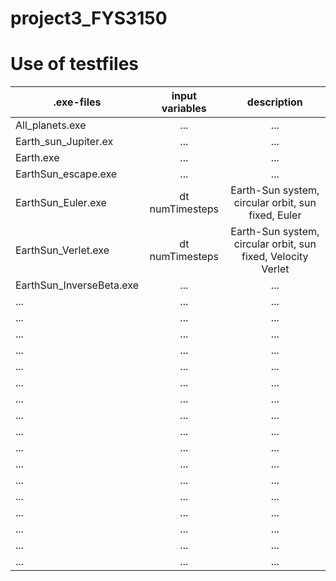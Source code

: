 # project3_FYS3150



# Use of testfiles
| .exe-files       | input variables     |  description |
| ------------- |:-------------:|:-------------:|
| All_planets.exe  | ... | ... |
| Earth_sun_Jupiter.ex | ... | ... |
| Earth.exe| ... | ... |
| EarthSun_escape.exe | ... | ... |
| EarthSun_Euler.exe | dt numTimesteps | Earth-Sun system, circular orbit, sun fixed, Euler |
| EarthSun_Verlet.exe | dt numTimesteps | Earth-Sun system, circular orbit, sun fixed, Velocity Verlet |
| EarthSun_InverseBeta.exe | ... | ... |
| ... | ... | ... |
| ... | ... | ... |
| ... | ... | ... |
| ... | ... | ... |
| ... | ... | ... |
| ... | ... | ... |
| ... | ... | ... |
| ... | ... | ... |
| ... | ... | ... |
| ... | ... | ... |
| ... | ... | ... |
| ... | ... | ... |
| ... | ... | ... |
| ... | ... | ... |
| ... | ... | ... |
| ... | ... | ... |
| ... | ... | ... |

